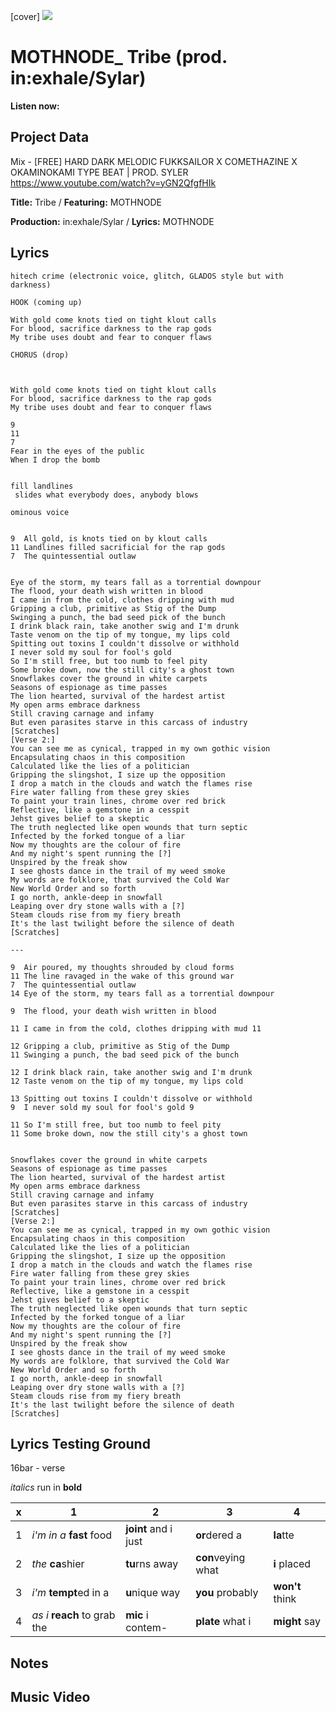 [cover] ![](57175019_319474918741616_8502199518755923887_n.jpg)

# MOTHNODE_ Tribe (prod. in:exhale/Sylar)

**Listen now:** 

## Project Data

Mix - [FREE] HARD DARK MELODIC FUKKSAILOR X COMETHAZINE X OKAMINOKAMI TYPE BEAT | PROD. SYLER
https://www.youtube.com/watch?v=yGN2QfgfHIk

**Title:** Tribe / **Featuring:** MOTHNODE

**Production:** in:exhale/Sylar / **Lyrics:** MOTHNODE

## Lyrics

```
hitech crime (electronic voice, glitch, GLADOS style but with darkness)

HOOK (coming up)

With gold come knots tied on tight klout calls
For blood, sacrifice darkness to the rap gods
My tribe uses doubt and fear to conquer flaws 

CHORUS (drop)



With gold come knots tied on tight klout calls
For blood, sacrifice darkness to the rap gods
My tribe uses doubt and fear to conquer flaws 

9  
11 
7  
Fear in the eyes of the public
When I drop the bomb


fill landlines 
 slides what everybody does, anybody blows 

ominous voice


9  All gold, is knots tied on by klout calls
11 Landlines filled sacrificial for the rap gods
7  The quintessential outlaw


Eye of the storm, my tears fall as a torrential downpour
The flood, your death wish written in blood
I came in from the cold, clothes dripping with mud
Gripping a club, primitive as Stig of the Dump
Swinging a punch, the bad seed pick of the bunch
I drink black rain, take another swig and I'm drunk
Taste venom on the tip of my tongue, my lips cold
Spitting out toxins I couldn't dissolve or withhold
I never sold my soul for fool's gold
So I'm still free, but too numb to feel pity
Some broke down, now the still city's a ghost town
Snowflakes cover the ground in white carpets
Seasons of espionage as time passes
The lion hearted, survival of the hardest artist
My open arms embrace darkness
Still craving carnage and infamy
But even parasites starve in this carcass of industry
[Scratches]
[Verse 2:]
You can see me as cynical, trapped in my own gothic vision
Encapsulating chaos in this composition
Calculated like the lies of a politician
Gripping the slingshot, I size up the opposition
I drop a match in the clouds and watch the flames rise
Fire water falling from these grey skies
To paint your train lines, chrome over red brick
Reflective, like a gemstone in a cesspit
Jehst gives belief to a skeptic
The truth neglected like open wounds that turn septic
Infected by the forked tongue of a liar
Now my thoughts are the colour of fire
And my night's spent running the [?]
Unspired by the freak show
I see ghosts dance in the trail of my weed smoke
My words are folklore, that survived the Cold War
New World Order and so forth
I go north, ankle-deep in snowfall
Leaping over dry stone walls with a [?]
Steam clouds rise from my fiery breath
It's the last twilight before the silence of death
[Scratches]

---

9  Air poured, my thoughts shrouded by cloud forms
11 The line ravaged in the wake of this ground war
7  The quintessential outlaw
14 Eye of the storm, my tears fall as a torrential downpour

9  The flood, your death wish written in blood

11 I came in from the cold, clothes dripping with mud 11

12 Gripping a club, primitive as Stig of the Dump
11 Swinging a punch, the bad seed pick of the bunch

12 I drink black rain, take another swig and I'm drunk
12 Taste venom on the tip of my tongue, my lips cold

13 Spitting out toxins I couldn't dissolve or withhold
9  I never sold my soul for fool's gold 9

11 So I'm still free, but too numb to feel pity
11 Some broke down, now the still city's a ghost town


Snowflakes cover the ground in white carpets
Seasons of espionage as time passes
The lion hearted, survival of the hardest artist
My open arms embrace darkness
Still craving carnage and infamy
But even parasites starve in this carcass of industry
[Scratches]
[Verse 2:]
You can see me as cynical, trapped in my own gothic vision
Encapsulating chaos in this composition
Calculated like the lies of a politician
Gripping the slingshot, I size up the opposition
I drop a match in the clouds and watch the flames rise
Fire water falling from these grey skies
To paint your train lines, chrome over red brick
Reflective, like a gemstone in a cesspit
Jehst gives belief to a skeptic
The truth neglected like open wounds that turn septic
Infected by the forked tongue of a liar
Now my thoughts are the colour of fire
And my night's spent running the [?]
Unspired by the freak show
I see ghosts dance in the trail of my weed smoke
My words are folklore, that survived the Cold War
New World Order and so forth
I go north, ankle-deep in snowfall
Leaping over dry stone walls with a [?]
Steam clouds rise from my fiery breath
It's the last twilight before the silence of death
[Scratches]

```

## Lyrics Testing Ground

16bar - verse

*italics* run in
**bold**

| x | 1 | 2 | 3 | 4 |
|---|---|---|---|---|
| 1 | *i'm in a* **fast** food | **joint** and i just  | **or**dered a  | **la**tte  |
| 2 | *the* **ca**shier | **tu**rns away  |  **con**veying what |  **i** placed |
| 3 | *i'm* **tempt**ed in a | **u**nique way  |  **you** probably |  **won't** think |
| 4 | *as i* **reach** to grab the |  **mic** i contem-  | **plate** what i | **might** say |

## Notes

## Music Video
